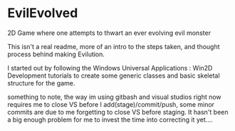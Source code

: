 # EvilEvolved
2D Game where one attempts to thwart an ever evolving evil monster

This isn't a real readme, more of an intro to the steps taken, and thought process behind making Evilution.

I started out by following the Windows Universal Applications : Win2D Development tutorials to create some generic classes and basic skeletal structure for the game.

something to note, the way im using gitbash and visual studios right now requires me to close VS before I add(stage)/commit/push, some minor commits are due to me forgetting to close VS before staging. It hasn't been a big enough problem for me to invest the time into correcting it yet....

